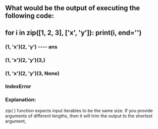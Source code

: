 ## What would be the output of executing the following code:
## for i in zip([1, 2, 3], ['x', 'y']): print(i, end='')
### (1, 'x')(2, 'y') ---- ans
### (1, 'x')(2, 'y')(3,)
### (1, 'x')(2, 'y')(3, None)
### IndexError
### Explanation:
zip( ) function expects input iterables to be the same size. If you provide arguments of different lengths, then it will trim the output to the shortest argument,
